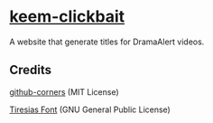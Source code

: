 # [keem-clickbait](http://solarpolarman.github.io/leafy-clickbait/)
A website that generate titles for DramaAlert videos.

Credits
--
[github-corners](https://github.com/tholman/github-corners) (MIT License)

[Tiresias Font](https://www.fontsquirrel.com/fonts/tiresias-infofont) (GNU General Public License)
